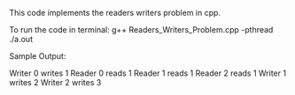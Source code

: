 This code implements the readers writers problem in cpp.

To run the code in terminal:
g++ Readers_Writers_Problem.cpp -pthread
./a.out

Sample Output:

Writer 0 writes 1
Reader 0 reads 1
Reader 1 reads 1
Reader 2 reads 1
Writer 1 writes 2
Writer 2 writes 3
